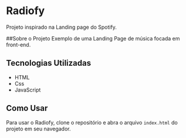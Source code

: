 # Radiofy
Projeto inspirado na Landing page do Spotify.

##Sobre o Projeto
Exemplo de uma Landing Page de música focada em front-end.

## Tecnologias Utilizadas
- HTML
- Css
- JavaScript

## Como Usar
Para usar o Radiofy, clone o repositório e abra o arquivo `index.html` do projeto em seu navegador.

